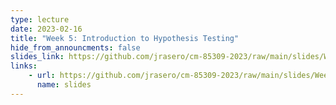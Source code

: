 ```yaml
---
type: lecture
date: 2023-02-16
title: "Week 5: Introduction to Hypothesis Testing"
hide_from_announcments: false
slides_link: https://github.com/jrasero/cm-85309-2023/raw/main/slides/Week-5.pdf
links: 
    - url: https://github.com/jrasero/cm-85309-2023/raw/main/slides/Week-5.pdf
      name: slides
---
```



